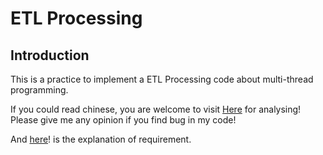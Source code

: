 # ETL Processing

## Introduction
This is a practice to implement a ETL Processing code about  multi-thread programming. 

If you could read chinese, you are welcome to visit [Here](https://hackmd.io/@jhan1998/rkWfPPTDw) for analysing! Please give me any opinion if you find bug in my code!

And [here](https://hackmd.io/@dsclab/B1cxhvp8w)! is the explanation of requirement.
